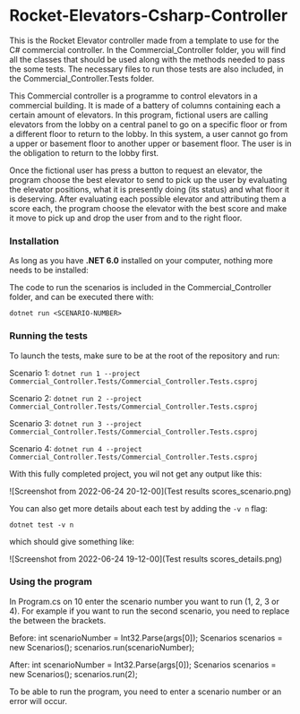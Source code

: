 # Rocket-Elevators-Csharp-Controller
This is the Rocket Elevator controller made from a template to use for the C# commercial controller. In the Commercial_Controller folder, you will find all the classes that should be used along with the methods needed to pass the some tests. The necessary files to run those tests are also included, in the Commercial_Controller.Tests folder.

This Commercial controller is a programme to control elevators in a commercial building. It is made of a battery of columns containing each a certain amount of elevators. In this program, fictional users are calling elevators from the lobby on a central panel to go on a specific floor or from a different floor to return to the lobby. In this system, a user cannot go from a upper or basement floor to another upper or basement floor. The user is in the obligation to return to the lobby first.

Once the fictional user has press a button to request an elevator, the program choose the best elevator to send to pick up the user by evaluating the elevator positions, what it is presently doing (its status) and what floor it is deserving. After evaluating each possible elevator and attributing them a score each, the program choose the elevator with the best score and make it move to pick up and drop the user from and to the right floor. 

### Installation

As long as you have **.NET 6.0** installed on your computer, nothing more needs to be installed:

The code to run the scenarios is included in the Commercial_Controller folder, and can be executed there with:

`dotnet run <SCENARIO-NUMBER>`

### Running the tests

To launch the tests, make sure to be at the root of the repository and run:

Scenario 1:
`dotnet run 1 --project Commercial_Controller.Tests/Commercial_Controller.Tests.csproj`

Scenario 2:
`dotnet run 2 --project Commercial_Controller.Tests/Commercial_Controller.Tests.csproj`

Scenario 3:
`dotnet run 3 --project Commercial_Controller.Tests/Commercial_Controller.Tests.csproj`

Scenario 4:
`dotnet run 4 --project Commercial_Controller.Tests/Commercial_Controller.Tests.csproj`

With this fully completed project, you wil not get any output like this:

![Screenshot from 2022-06-24 20-12-00](Test results scores_scenario.png)

You can also get more details about each test by adding the `-v n` flag: 

`dotnet test -v n`

which should give something like: 

![Screenshot from 2022-06-24 19-12-00](Test results scores_details.png)

### Using the program

In Program.cs on 10 enter the scenario number you want to run (1, 2, 3 or 4). For example if you want to run the second scenario, you need to replace the <scenarioNumber> between the brackets.

Before:
int scenarioNumber = Int32.Parse(args[0]);
Scenarios scenarios = new Scenarios();
scenarios.run(scenarioNumber);

After:
int scenarioNumber = Int32.Parse(args[0]);
Scenarios scenarios = new Scenarios();
scenarios.run(2);

To be able to run the program, you need to enter a scenario number or an error will occur. 